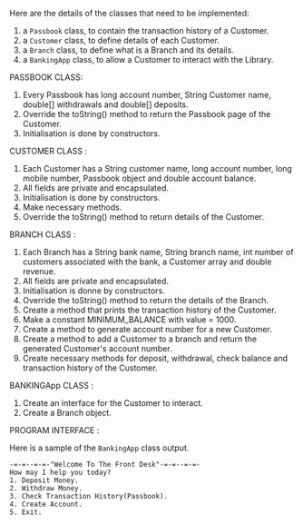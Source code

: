Here are the details of the classes that need to be implemented:

1. a `Passbook` class, to contain the transaction history of a Customer.
2. a `Customer` class, to define details of each Customer.
3. a `Branch` class, to define what is a Branch and its details.
4. a `BankingApp` class, to allow a Customer to interact with the Library.

PASSBOOK CLASS: 
1. Every Passbook has long account number, String Customer name, double[] withdrawals and double[] deposits.
2. Override the toString() method to return the Passbook page of the Customer.
3. Initialisation is done by constructors.

CUSTOMER CLASS :
1. Each Customer has a String customer name, long account number, long mobile number, Passbook object and double account balance.
2. All fields are private and encapsulated.
3. Initialisation is done by constructors.
4. Make necessary methods.
5. Override the toString() method to return details of the Customer.

BRANCH CLASS :
1. Each Branch has a String bank name, String branch name, int number of customers associated with the bank, a Customer array and double revenue.
2. All fields are private and encapsulated.
3. Initialisation is  donne by constructors.
4. Override the toString() method to return the details of the Branch.
5. Create a method that prints the transaction history of the Customer.
6. Make a constant MINIMUM_BALANCE with value = 1000.
7. Create a method to generate account number for a new Customer.
8. Create a method to add a Customer to a branch and return the generated Customer's account number.
9. Create necessary methods for deposit, withdrawal, check balance and transaction history of the Customer.

BANKINGApp CLASS :
1. Create an interface for the Customer to interact. 
2. Create a Branch object.
 
 PROGRAM INTERFACE :
 
 Here is a sample of the `BankingApp` class output.
 
 ```
 -=-=--=-=-"Welcome To The Front Desk"-=-=--=-=-
 How may I help you today?
 1. Deposit Money.
 2. Withdraw Money.
 3. Check Transaction History(Passbook).
 4. Create Account. 
 5. Exit.
```